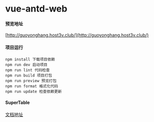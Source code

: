 # vue-antd-web

#### 预览地址

[http://guoyonghang.host3v.club/](http://guoyonghang.host3v.club/)

#### 项目运行

```text
npm install 下载项目依赖
npm run dev 启动项目
npm run lint 代码检查
npm run build 项目打包
npm run preview 预览打包
npm run format 格式化代码
npm run update 检查依赖更新
```

#### SuperTable

[文档地址](https://github.com/guo-yonghang/vue-antd-web/tree/main/src/components/SuperTable)
